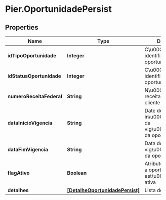 # Pier.OportunidadePersist

## Properties
Name | Type | Description | Notes
------------ | ------------- | ------------- | -------------
**idTipoOportunidade** | **Integer** | C\u00C3\u00B3digo identificador do tipo oportunidade | 
**idStatusOportunidade** | **Integer** | C\u00C3\u00B3digo identificador do status oportunidade | 
**numeroReceitaFederal** | **String** | N\u00C3\u00BAmero receita federal do cliente | 
**dataInicioVigencia** | **String** | Date de in\u00C3\u00ADcio da vig\u00C3\u00AAncia da oportunidade | 
**dataFimVigencia** | **String** | Data do fim da vig\u00C3\u00AAncia da oportunidade | 
**flagAtivo** | **Boolean** | Atributo que indica se a oportunidade est\u00C3\u00A1 ativa | 
**detalhes** | [**[DetalheOportunidadePersist]**](DetalheOportunidadePersist.md) | Lista de detalhes | 



